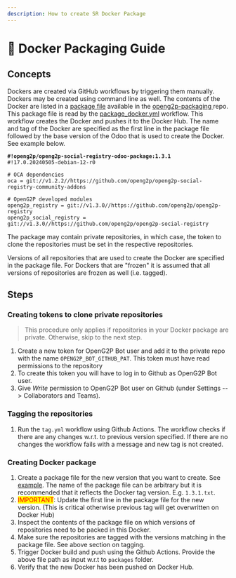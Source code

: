 ```yaml
---
description: How to create SR Docker Package
---
```


# 📘 Docker Packaging Guide

## Concepts

Dockers are created via GitHub workflows by triggering them manually. Dockers may be created using command line as well. The contents of the Docker are listed in a [package file](https://github.com/OpenG2P/openg2p-packaging/tree/main/packaging/packages/) available in the [openg2p-packaging ](https://github.com/OpenG2P/openg2p-packaging)repo. This package file is read by the [package\_docker.yml](https://github.com/OpenG2P/openg2p-packaging/blob/main/.github/workflows/package\_docker.yml) workflow. This workflow creates the Docker and pushes it to the Docker Hub.  The name and tag of the Docker are specified as the first line in the package file followed by the base version of the Odoo that is used to create the Docker. See example below.

<pre><code><strong>#!openg2p/openg2p-social-registry-odoo-package:1.3.1
</strong>#!17.0.20240505-debian-12-r0

# OCA dependencies
oca = git://v1.2.2//https://github.com/openg2p/openg2p-social-registry-community-addons

# OpenG2P developed modules
openg2p_registry = git://v1.3.0//https://github.com/openg2p/openg2p-registry
openg2p_social_registry = git://v1.3.0//https://github.com/openg2p/openg2p-social-registry
</code></pre>

The package may contain private repositories, in which case, the token to clone the repositories must be set in the respective repositories.

Versions of all repositories that are used to create the Docker are specified in the package file. For Dockers that are "frozen" it is assumed that all versions of repositories are frozen as well (i.e. tagged).&#x20;

## Steps

### Creating tokens to clone private repositories

> This procedure only applies if repositories in your Docker package are private. Otherwise, skip to the next step.

1. Create a new token for OpenG2P Bot user and add it to the private repo with the name `OPENG2P_BOT_GITHUB_PAT`. This token must have read permissions to the repository
2. To create this token you will have to log in to Github as OpenG2P Bot user.
3. Give _Write_ permission to OpenG2P Bot user on Github (under Settings --> Collaborators and Teams).

### Tagging the repositories

1. Run the `tag.yml` workflow using Github Actions.  The workflow checks if there are any changes w.r.t. to previous version specified. If there are no changes the workflow fails with a message and new tag is not created.

### Creating Docker package

1. Create a package file for the new version that you want to create.  See [example](https://github.com/OpenG2P/openg2p-packaging/blob/main/packaging/packages/social-registry/1.3.1.txt). The name of the package file can be arbitrary but it is recommended that it reflects the Docker tag version.  E.g. `1.3.1.txt`.
2. <mark style="color:red;">IMPORTANT</mark>: Update the first line in the package file for the new version.  (This is critical otherwise previous tag will get overwritten on Docker Hub)
3. Inspect the contents of the package file on which versions of repositories need to be packed in this Docker.
4. Make sure the repositories are tagged with the versions matching in the package file.  See above section on tagging.
5. Trigger Docker build and push using the Github Actions.  Provide the above file path as input w.r.t to `packages` folder.
6. Verify that the new Docker has been pushed on Docker Hub.
